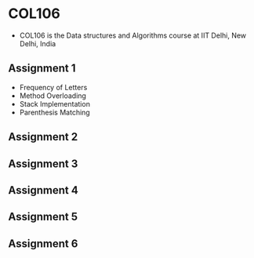 # COL106
- COL106 is the Data structures and Algorithms course at IIT Delhi, New Delhi, India

## Assignment 1
- Frequency of Letters
- Method Overloading
- Stack Implementation
- Parenthesis Matching
## Assignment 2
## Assignment 3
## Assignment 4
## Assignment 5
## Assignment 6
